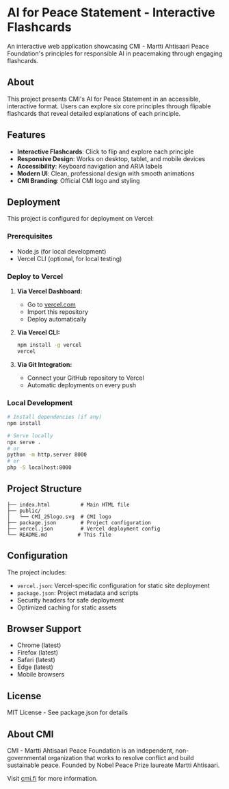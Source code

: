 # AI for Peace Statement - Interactive Flashcards

An interactive web application showcasing CMI - Martti Ahtisaari Peace Foundation's principles for responsible AI in peacemaking through engaging flashcards.

## About

This project presents CMI's AI for Peace Statement in an accessible, interactive format. Users can explore six core principles through flipable flashcards that reveal detailed explanations of each principle.

## Features

- **Interactive Flashcards**: Click to flip and explore each principle
- **Responsive Design**: Works on desktop, tablet, and mobile devices
- **Accessibility**: Keyboard navigation and ARIA labels
- **Modern UI**: Clean, professional design with smooth animations
- **CMI Branding**: Official CMI logo and styling

## Deployment

This project is configured for deployment on Vercel:

### Prerequisites
- Node.js (for local development)
- Vercel CLI (optional, for local testing)

### Deploy to Vercel

1. **Via Vercel Dashboard:**
   - Go to [vercel.com](https://vercel.com)
   - Import this repository
   - Deploy automatically

2. **Via Vercel CLI:**
   ```bash
   npm install -g vercel
   vercel
   ```

3. **Via Git Integration:**
   - Connect your GitHub repository to Vercel
   - Automatic deployments on every push

### Local Development

```bash
# Install dependencies (if any)
npm install

# Serve locally
npx serve .
# or
python -m http.server 8000
# or
php -S localhost:8000
```

## Project Structure

```
├── index.html          # Main HTML file
├── public/
│   └── CMI_25logo.svg  # CMI logo
├── package.json        # Project configuration
├── vercel.json         # Vercel deployment config
└── README.md          # This file
```

## Configuration

The project includes:
- `vercel.json`: Vercel-specific configuration for static site deployment
- `package.json`: Project metadata and scripts
- Security headers for safe deployment
- Optimized caching for static assets

## Browser Support

- Chrome (latest)
- Firefox (latest)
- Safari (latest)
- Edge (latest)
- Mobile browsers

## License

MIT License - See package.json for details

## About CMI

CMI - Martti Ahtisaari Peace Foundation is an independent, non-governmental organization that works to resolve conflict and build sustainable peace. Founded by Nobel Peace Prize laureate Martti Ahtisaari.

Visit [cmi.fi](https://cmi.fi) for more information.

